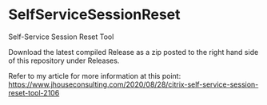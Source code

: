 # SelfServiceSessionReset
Self-Service Session Reset Tool

Download the latest compiled Release as a zip posted to the right hand side of this repository under Releases.

Refer to my article for more information at this point: https://www.jhouseconsulting.com/2020/08/28/citrix-self-service-session-reset-tool-2106
